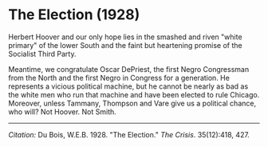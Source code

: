 <!--
title:   The Election
author:  Du Bois, W.E.B.
journal: The Crisis
year:    1928
volume:  35
issue:   12
pages:   418, 427
-->

# The Election (1928)

Herbert Hoover and our only hope lies in the smashed and riven "white primary" of the lower South and the faint but heartening promise of the Socialist Third Party. 

Meantime, we congratulate Oscar DePriest, the first Negro Congressman from the North and the first Negro in Congress for a generation. He represents a vicious political machine, but he cannot be nearly as bad as the white men who run that machine and have been elected to rule Chicago. Moreover, unless Tammany, Thompson and Vare give us a political chance, who will? Not Hoover. Not Smith. 

______________
*Citation:* Du Bois, W.E.B. 1928. "The Election." *The Crisis*. 35(12):418, 427.